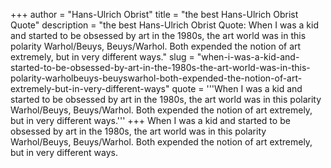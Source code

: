+++
author = "Hans-Ulrich Obrist"
title = "the best Hans-Ulrich Obrist Quote"
description = "the best Hans-Ulrich Obrist Quote: When I was a kid and started to be obsessed by art in the 1980s, the art world was in this polarity Warhol/Beuys, Beuys/Warhol. Both expended the notion of art extremely, but in very different ways."
slug = "when-i-was-a-kid-and-started-to-be-obsessed-by-art-in-the-1980s-the-art-world-was-in-this-polarity-warholbeuys-beuyswarhol-both-expended-the-notion-of-art-extremely-but-in-very-different-ways"
quote = '''When I was a kid and started to be obsessed by art in the 1980s, the art world was in this polarity Warhol/Beuys, Beuys/Warhol. Both expended the notion of art extremely, but in very different ways.'''
+++
When I was a kid and started to be obsessed by art in the 1980s, the art world was in this polarity Warhol/Beuys, Beuys/Warhol. Both expended the notion of art extremely, but in very different ways.
